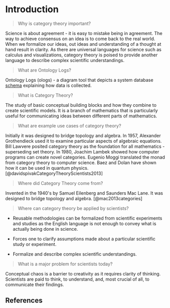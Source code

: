 # Introduction

> Why is category theory important?

Science is about agreement - it is easy to mistake being in agreement.
The way to achieve consensus on an idea is to come back to the real world.
When we formalize our ideas, out ideas and understanding of a thought at hand result in clarity.
As there are universal languages for science such as calculus and visualizations, category theory is poised to provide another language to describe complex scientific understandings.

> What are Ontology Logs?

Ontology Logs (ologs) - a diagram tool that depicts a system database [schema](02192022220548-database-schemas.md) explaining how data is collected.

> What is Category Theory?

The study of basic conceptual building blocks and how they combine to create scientific models.
It is a branch of mathematics that is particularly useful for communicating ideas between different parts of mathematics.

> What are example use cases of category theory?

Initially it was designed to bridge topology and algebra.
In 1957, Alexander Grothendieck used it to examine particular aspects of algebraic equations.
Bill Lawvere posited category theory as the foundation for all mathematics - superseding set theory.
In 1980, Joachim Lambek showed how computer programs can create novel categories.
Eugenio Moggi translated the monad from category theory to computer science.
Baez and Dolan have shown how it can be used in quantum physics. [@davidspivakCategoryTheoryScientists2013]

> Where did Category Theory come from?

Invented in the 1940's by Samuel Eilenberg and Saunders Mac Lane.
It was designed to bridge topology and algebra. [@mac2013categories]

> Where can category theory be applied by scientists?

- Reusable methodologies can be formalized from scientific experiments and studies as the English language is not enough to convey what is actually being done in science.

- Forces one to clarify assumptions made about a particular scientific study or experiment.

- Formalize and describe complex scientific understandings.

> What is a major problem for scientists today?

Conceptual chaos is a barrier to creativity as it requires clarity of thinking.
Scientists are paid to think, to understand, and, most crucial of all, to communicate their findings.

## References 


